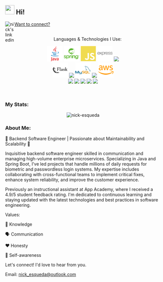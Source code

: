 ## <img src="https://media.giphy.com/media/hvRJCLFzcasrR4ia7z/giphy.gif" width="30px" height="30px"> Hi! 

<a href="https://www.linkedin.com/in/nick-esqueda/">
  <img align="left" alt="nick's linkedin" width="30px" src="https://images.rawpixel.com/image_png_800/czNmcy1wcml2YXRlL3Jhd3BpeGVsX2ltYWdlcy93ZWJzaXRlX2NvbnRlbnQvbHIvdjk4Mi1kNS0xMF8xLnBuZw.png" />
  Want to connect?
</a>
  
<br>  
<br>

<p align="center">Languages & Technologies I Use:</p>
<p align="center">

  <img src="https://github.com/devicons/devicon/blob/master/icons/java/java-original-wordmark.svg" style="width:50px;" />
  <img src="https://github.com/devicons/devicon/blob/master/icons/spring/spring-original-wordmark.svg" style="width:50px;" />
  <img src="https://github.com/devicons/devicon/blob/master/icons/javascript/javascript-plain.svg" style="width:50px;" />
  <img src="https://github.com/devicons/devicon/blob/master/icons/express/express-original-wordmark.svg" style="width:50px;" />
  <img src="https://cdn.jsdelivr.net/gh/devicons/devicon/icons/python/python-original-wordmark.svg" style="width:50px;" />
  <br>
  <img src="https://github.com/devicons/devicon/blob/master/icons/flask/flask-original-wordmark.svg" style="width:50px;" />
  <img src="https://cdn.jsdelivr.net/gh/devicons/devicon/icons/postgresql/postgresql-original-wordmark.svg" style="width:50px;" />
  <img src="https://github.com/devicons/devicon/blob/master/icons/mysql/mysql-original-wordmark.svg" style="width:50px;" />
  <img src="https://cdn.jsdelivr.net/gh/devicons/devicon/icons/docker/docker-plain-wordmark.svg" style="width:50px;" />
  <img src="https://github.com/devicons/devicon/blob/master/icons/amazonwebservices/amazonwebservices-plain-wordmark.svg" style="width:50px;" />
  <br>
  <img src="https://cdn.jsdelivr.net/gh/devicons/devicon/icons/react/react-original-wordmark.svg" style="width:50px;" />
  <img src="https://cdn.jsdelivr.net/gh/devicons/devicon/icons/redux/redux-original.svg" style="width:50px;" />
  <img src="https://cdn.jsdelivr.net/gh/devicons/devicon/icons/html5/html5-plain-wordmark.svg" style="width:50px;" />
  <img src="https://cdn.jsdelivr.net/gh/devicons/devicon/icons/css3/css3-plain-wordmark.svg" style="width:50px;" />
  <img src="https://cdn.jsdelivr.net/gh/devicons/devicon/icons/git/git-original.svg" style="width:50px;" />
</p>

<br>  


### My Stats:
  

<p align="center"><img src="https://github-readme-stats.vercel.app/api?username=nick-esqueda&show_icons=true&theme=tokyonight" alt="nick-esqueda" /></p>

  
### About Me:

🚀 Backend Software Engineer | Passionate about Maintainability and Scalability 🚀

Inquisitive backend software engineer skilled in communication and managing high-volume enterprise microservices. Specializing in Java and Spring Boot, I've led projects that handle millions of daily requests for biometric and passwordless login systems. My expertise includes collaborating with cross-functional teams to implement critical fixes, enhance system reliability, and improve the customer experience.

Previously an instructional assistant at App Academy, where I received a 4.9/5 student feedback rating. I'm dedicated to continuous learning and staying updated with the latest technologies and best practices in software engineering.

Values:

🧠 Knowledge

🗣️ Communication

❤️ Honesty

🧘 Self-awareness

Let's connect! I'd love to hear from you.

Email: nick_esqueda@outlook.com
